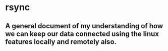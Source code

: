 # rsync
## A general document of my understanding of how we can keep our data connected using the linux features locally and remotely also. 
